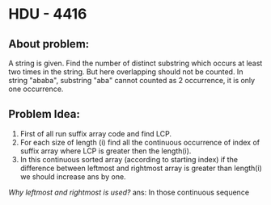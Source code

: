# HDU - 4416

## About problem:

A string is given. Find the number of distinct substring which occurs at least two times in the string. But here overlapping should not be counted. In string "ababa", substring "aba" cannot counted as 2 occurrence, it is only one occurrence. 

## Problem Idea:


 1. First of all run suffix array code and find LCP. 
 2. For each size of length (i) find all the continuous occurrence of index of suffix array where LCP is greater then the length(i).
 3. In this continuous sorted array (according to starting index) if the difference between leftmost and rightmost array is greater than length(i) we should increase ans by one.  

*Why leftmost and rightmost is used?*
ans: In those continuous sequence
<!--stackedit_data:
eyJoaXN0b3J5IjpbNjQzMTQ2NDc5XX0=
-->